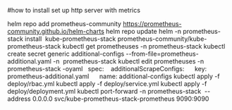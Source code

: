 #how to install set up http server with metrics

helm repo add prometheus-community https://prometheus-community.github.io/helm-charts
helm repo update
helm -n prometheus-stack install  kube-prometheus-stack prometheus-community/kube-prometheus-stack
kubectl get prometheuses -n prometheus-stack
kubectl create secret generic additional-configs --from-file=prometheus-additional.yaml -n  prometheus-stack
kubectl edit prometheuses -n prometheus-stack -oyaml
  spec:    
		additionalScrapeConfigs:      
			key: prometheus-additional.yaml      
			name: additional-configs
kubectl apply -f deploy/rbac.yml
kubectl apply -f deploy/service.yml
kubectl apply -f deploy/deployment.yml
kubectl port-forward -n prometheus-stack  --address 0.0.0.0 svc/kube-prometheus-stack-prometheus 9090:9090 
